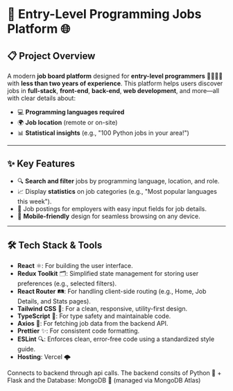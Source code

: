 # 🌟 Entry-Level Programming Jobs Platform 🌐

## 📋 **Project Overview**  
A modern **job board platform** designed for **entry-level programmers** 🧑‍💻👩‍💻 with **less than two years of experience**. This platform helps users discover jobs in **full-stack**, **front-end**, **back-end**, **web development**, and more—all with clear details about:  
- 💻 **Programming languages required**  
- 🌍 **Job location** (remote or on-site)  
- 📊 **Statistical insights** (e.g., "100 Python jobs in your area!")  

---

## ✨ **Key Features**  
- 🔍 **Search and filter** jobs by programming language, location, and role.  
- 📈 Display **statistics** on job categories (e.g., "Most popular languages this week").  
- 🏢 Job postings for employers with easy input fields for job details.  
- 📱 **Mobile-friendly** design for seamless browsing on any device.  

---
## 🛠️ **Tech Stack & Tools**  
- **React** ⚛️: For building the user interface.  
- **Redux Toolkit** 🗂️: Simplified state management for storing user preferences (e.g., selected filters).  
- **React Router** 🛤️: For handling client-side routing (e.g., Home, Job Details, and Stats pages).  
- **Tailwind CSS** 🎨: For a clean, responsive, utility-first design.  
- **TypeScript** 📘: For type safety and maintainable code.  
- **Axios** 📡: For fetching job data from the backend API.  
- **Prettier** ✨: For consistent code formatting.  
- **ESLint** 🔍: Enforces clean, error-free code using a standardized style guide.  
- **Hosting**: Vercel 🌩️ 

Connects to backend through api calls. The backend consits of Python 🐍 + Flask and the Database: MongoDB 🍃 (managed via MongoDB Atlas)
